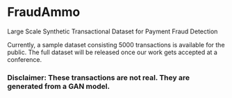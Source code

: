 # FraudAmmo
Large Scale Synthetic Transactional Dataset for Payment Fraud Detection

Currently, a sample dataset consisting 5000 transactions is available for the public. The full dataset will be released once our work gets accepted at a conference.

### Disclaimer: These transactions are not real. They are generated from a GAN model.
